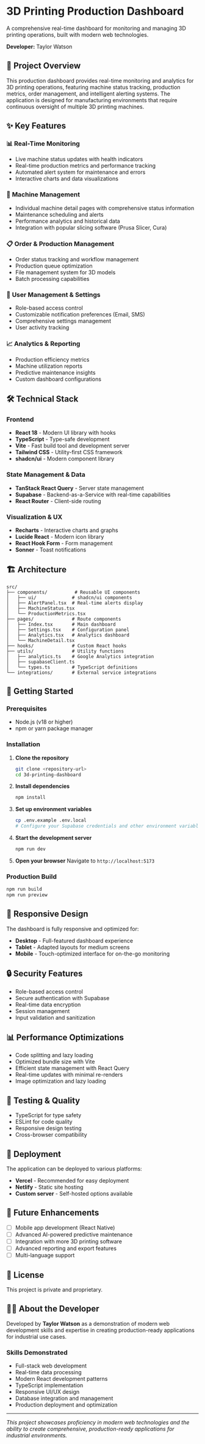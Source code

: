 
# 3D Printing Production Dashboard

A comprehensive real-time dashboard for monitoring and managing 3D printing operations, built with modern web technologies.

**Developer:** Taylor Watson

## 🚀 Project Overview

This production dashboard provides real-time monitoring and analytics for 3D printing operations, featuring machine status tracking, production metrics, order management, and intelligent alerting systems. The application is designed for manufacturing environments that require continuous oversight of multiple 3D printing machines.

## ✨ Key Features

### 📊 **Real-Time Monitoring**
- Live machine status updates with health indicators
- Real-time production metrics and performance tracking
- Automated alert system for maintenance and errors
- Interactive charts and data visualizations

### 🔧 **Machine Management**
- Individual machine detail pages with comprehensive status information
- Maintenance scheduling and alerts
- Performance analytics and historical data
- Integration with popular slicing software (Prusa Slicer, Cura)

### 📋 **Order & Production Management**
- Order status tracking and workflow management
- Production queue optimization
- File management system for 3D models
- Batch processing capabilities

### 👥 **User Management & Settings**
- Role-based access control
- Customizable notification preferences (Email, SMS)
- Comprehensive settings management
- User activity tracking

### 📈 **Analytics & Reporting**
- Production efficiency metrics
- Machine utilization reports
- Predictive maintenance insights
- Custom dashboard configurations

## 🛠️ Technical Stack

### **Frontend**
- **React 18** - Modern UI library with hooks
- **TypeScript** - Type-safe development
- **Vite** - Fast build tool and development server
- **Tailwind CSS** - Utility-first CSS framework
- **shadcn/ui** - Modern component library

### **State Management & Data**
- **TanStack React Query** - Server state management
- **Supabase** - Backend-as-a-Service with real-time capabilities
- **React Router** - Client-side routing

### **Visualization & UX**
- **Recharts** - Interactive charts and graphs
- **Lucide React** - Modern icon library
- **React Hook Form** - Form management
- **Sonner** - Toast notifications

## 🏗️ Architecture

```
src/
├── components/          # Reusable UI components
│   ├── ui/             # shadcn/ui components
│   ├── AlertPanel.tsx  # Real-time alerts display
│   ├── MachineStatus.tsx
│   └── ProductionMetrics.tsx
├── pages/              # Route components
│   ├── Index.tsx       # Main dashboard
│   ├── Settings.tsx    # Configuration panel
│   ├── Analytics.tsx   # Analytics dashboard
│   └── MachineDetail.tsx
├── hooks/              # Custom React hooks
├── utils/              # Utility functions
│   ├── analytics.ts    # Google Analytics integration
│   ├── supabaseClient.ts
│   └── types.ts        # TypeScript definitions
└── integrations/       # External service integrations
```

## 🚀 Getting Started

### Prerequisites
- Node.js (v18 or higher)
- npm or yarn package manager

### Installation

1. **Clone the repository**
   ```bash
   git clone <repository-url>
   cd 3d-printing-dashboard
   ```

2. **Install dependencies**
   ```bash
   npm install
   ```

3. **Set up environment variables**
   ```bash
   cp .env.example .env.local
   # Configure your Supabase credentials and other environment variables
   ```

4. **Start the development server**
   ```bash
   npm run dev
   ```

5. **Open your browser**
   Navigate to `http://localhost:5173`

### Production Build
```bash
npm run build
npm run preview
```

## 📱 Responsive Design

The dashboard is fully responsive and optimized for:
- **Desktop** - Full-featured dashboard experience
- **Tablet** - Adapted layouts for medium screens
- **Mobile** - Touch-optimized interface for on-the-go monitoring

## 🔒 Security Features

- Role-based access control
- Secure authentication with Supabase
- Real-time data encryption
- Session management
- Input validation and sanitization

## 📊 Performance Optimizations

- Code splitting and lazy loading
- Optimized bundle size with Vite
- Efficient state management with React Query
- Real-time updates with minimal re-renders
- Image optimization and lazy loading

## 🧪 Testing & Quality

- TypeScript for type safety
- ESLint for code quality
- Responsive design testing
- Cross-browser compatibility

## 🚀 Deployment

The application can be deployed to various platforms:
- **Vercel** - Recommended for easy deployment
- **Netlify** - Static site hosting
- **Custom server** - Self-hosted options available

## 🔮 Future Enhancements

- [ ] Mobile app development (React Native)
- [ ] Advanced AI-powered predictive maintenance
- [ ] Integration with more 3D printing software
- [ ] Advanced reporting and export features
- [ ] Multi-language support

## 📝 License

This project is private and proprietary.

## 👨‍💻 About the Developer

Developed by **Taylor Watson** as a demonstration of modern web development skills and expertise in creating production-ready applications for industrial use cases.

### Skills Demonstrated
- Full-stack web development
- Real-time data processing
- Modern React development patterns
- TypeScript implementation
- Responsive UI/UX design
- Database integration and management
- Production deployment and optimization

---

*This project showcases proficiency in modern web technologies and the ability to create comprehensive, production-ready applications for industrial environments.*
